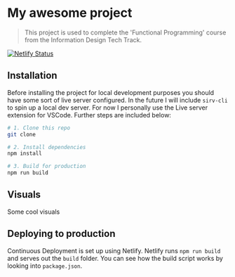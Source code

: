 # My awesome project
> This project is used to complete the 'Functional Programming' course from the Information Design Tech Track.

[![Netlify Status](https://api.netlify.com/api/v1/badges/439c69bb-da5a-4160-93e6-0b6f9f1322a7/deploy-status)](https://app.netlify.com/sites/functional-programming-kris-kuiper/deploys)

## Installation
Before installing the project for local development purposes you should have some sort of live server configured. In the future I will include `sirv-cli` to spin up a local dev server. For now I personally use the Live server extension for VSCode. Further steps are included below:

```bash
# 1. Clone this repo
git clone 

# 2. Install dependencies
npm install

# 3. Build for production
npm run build
```

## Visuals
Some cool visuals

## Deploying to production
Continuous Deployment is set up using Netlify. Netlify runs `npm run build` and serves out the `build` folder. You can see how the build script works by looking into `package.json`.
